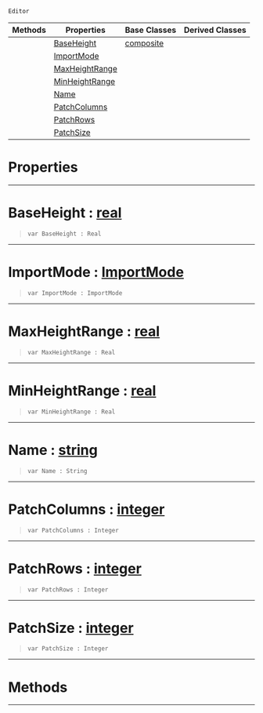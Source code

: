  `Editor`

|Methods|Properties|Base Classes|Derived Classes|
|---|---|---|---|
| |[ BaseHeight](https://github.com/PlasmaEngine/PlasmaDocs/blob/master/code_reference/class_reference/heightmapimporter.markdown#baseheight-plasma-engine-d)|[composite](https://github.com/PlasmaEngine/PlasmaDocs/blob/master/code_reference/class_reference/composite.markdown)| |
| |[ ImportMode](https://github.com/PlasmaEngine/PlasmaDocs/blob/master/code_reference/class_reference/heightmapimporter.markdown#importmode-plasma-engine-d)| | |
| |[ MaxHeightRange](https://github.com/PlasmaEngine/PlasmaDocs/blob/master/code_reference/class_reference/heightmapimporter.markdown#maxheightrange-plasma-engi)| | |
| |[ MinHeightRange](https://github.com/PlasmaEngine/PlasmaDocs/blob/master/code_reference/class_reference/heightmapimporter.markdown#minheightrange-plasma-engi)| | |
| |[ Name](https://github.com/PlasmaEngine/PlasmaDocs/blob/master/code_reference/class_reference/heightmapimporter.markdown#name-plasma-engine-documen)| | |
| |[ PatchColumns](https://github.com/PlasmaEngine/PlasmaDocs/blob/master/code_reference/class_reference/heightmapimporter.markdown#patchcolumns-plasma-engine)| | |
| |[ PatchRows](https://github.com/PlasmaEngine/PlasmaDocs/blob/master/code_reference/class_reference/heightmapimporter.markdown#patchrows-plasma-engine-do)| | |
| |[ PatchSize](https://github.com/PlasmaEngine/PlasmaDocs/blob/master/code_reference/class_reference/heightmapimporter.markdown#patchsize-plasma-engine-do)| | |


 #  Properties


---  
 #  BaseHeight : [real](https://github.com/PlasmaEngine/PlasmaDocs/blob/master/code_reference/lightning_base_types/real.markdown)

> 
> ``` lang=cpp, name=Lightning
> var BaseHeight : Real


---  
 #  ImportMode : [ImportMode](https://github.com/PlasmaEngine/PlasmaDocs/blob/master/code_reference/enum_reference.markdown#importmode)

> 
> ``` lang=cpp, name=Lightning
> var ImportMode : ImportMode


---  
 #  MaxHeightRange : [real](https://github.com/PlasmaEngine/PlasmaDocs/blob/master/code_reference/lightning_base_types/real.markdown)

> 
> ``` lang=cpp, name=Lightning
> var MaxHeightRange : Real


---  
 #  MinHeightRange : [real](https://github.com/PlasmaEngine/PlasmaDocs/blob/master/code_reference/lightning_base_types/real.markdown)

> 
> ``` lang=cpp, name=Lightning
> var MinHeightRange : Real


---  
 #  Name : [string](https://github.com/PlasmaEngine/PlasmaDocs/blob/master/code_reference/lightning_base_types/string.markdown)

> 
> ``` lang=cpp, name=Lightning
> var Name : String


---  
 #  PatchColumns : [integer](https://github.com/PlasmaEngine/PlasmaDocs/blob/master/code_reference/lightning_base_types/integer.markdown)

> 
> ``` lang=cpp, name=Lightning
> var PatchColumns : Integer


---  
 #  PatchRows : [integer](https://github.com/PlasmaEngine/PlasmaDocs/blob/master/code_reference/lightning_base_types/integer.markdown)

> 
> ``` lang=cpp, name=Lightning
> var PatchRows : Integer


---  
 #  PatchSize : [integer](https://github.com/PlasmaEngine/PlasmaDocs/blob/master/code_reference/lightning_base_types/integer.markdown)

> 
> ``` lang=cpp, name=Lightning
> var PatchSize : Integer


---  
 #  Methods


---  
 

 